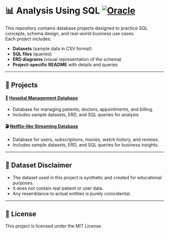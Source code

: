 # 📊 Analysis Using SQL [![Oracle](https://img.shields.io/badge/Oracle-F80000?style=flat&logo=Oracle&logoColor=white)](https://www.oracle.com/database/)

This repository contains database projects designed to practice SQL concepts, schema design, and real-world business use cases.  
Each project includes:

- **Datasets** (sample data in CSV format)
- **SQL files** (queries)
- **ERD diagrams** (visual representation of the schema)
- **Project-specific README** with details and queries

---

## 📘 Projects

#### 🏥 [Hospital Management Database](./hospitalDB/README.md)

- Database for managing patients, doctors, appointments, and billing.
- Includes sample datasets, ERD, and SQL queries for analysis.

#### 🎬 [Netflix-like Streaming Database](./netflixDB/README.md)

- Database for users, subscriptions, movies, watch history, and reviews.
- Includes sample datasets, ERD, and SQL queries for business insights.

---

## 📄 Dataset Disclaimer

- The dataset used in this project is synthetic and created for educational purposes.
- It does not contain real patient or user data.
- Any resemblance to actual entities is purely coincidental.

---

## 🪪 License

This project is licensed under the MIT License.
